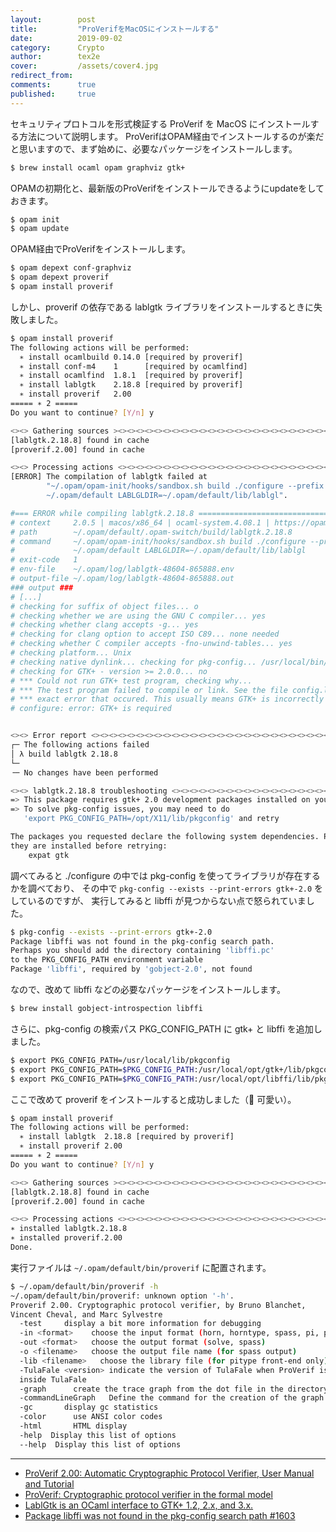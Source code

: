 ```yaml
---
layout:        post
title:         "ProVerifをMacOSにインストールする"
date:          2019-09-02
category:      Crypto
author:        tex2e
cover:         /assets/cover4.jpg
redirect_from:
comments:      true
published:     true
---
```


セキュリティプロトコルを形式検証する ProVerif を MacOS にインストールする方法について説明します。
ProVerifはOPAM経由でインストールするのが楽だと思いますので、まず始めに、必要なパッケージをインストールします。

```bash
$ brew install ocaml opam graphviz gtk+
```

OPAMの初期化と、最新版のProVerifをインストールできるようにupdateをしておきます。

```bash
$ opam init
$ opam update
```

OPAM経由でProVerifをインストールします。

```bash
$ opam depext conf-graphviz
$ opam depext proverif
$ opam install proverif
```

しかし、proverif の依存である lablgtk ライブラリをインストールするときに失敗しました。

```bash
$ opam install proverif
The following actions will be performed:
  ∗ install ocamlbuild 0.14.0 [required by proverif]
  ∗ install conf-m4    1      [required by ocamlfind]
  ∗ install ocamlfind  1.8.1  [required by proverif]
  ∗ install lablgtk    2.18.8 [required by proverif]
  ∗ install proverif   2.00
===== ∗ 2 =====
Do you want to continue? [Y/n] y

<><> Gathering sources ><><><><><><><><><><><><><><><><><><><><><><><><><><>  🐫
[lablgtk.2.18.8] found in cache
[proverif.2.00] found in cache

<><> Processing actions <><><><><><><><><><><><><><><><><><><><><><><><><><>  🐫
[ERROR] The compilation of lablgtk failed at
        "~/.opam/opam-init/hooks/sandbox.sh build ./configure --prefix
        ~/.opam/default LABLGLDIR=~/.opam/default/lib/lablgl".

#=== ERROR while compiling lablgtk.2.18.8 =====================================#
# context     2.0.5 | macos/x86_64 | ocaml-system.4.08.1 | https://opam.ocaml.org#e2c5fda1
# path        ~/.opam/default/.opam-switch/build/lablgtk.2.18.8
# command     ~/.opam/opam-init/hooks/sandbox.sh build ./configure --prefix
#             ~/.opam/default LABLGLDIR=~/.opam/default/lib/lablgl
# exit-code   1
# env-file    ~/.opam/log/lablgtk-48604-865888.env
# output-file ~/.opam/log/lablgtk-48604-865888.out
### output ###
# [...]
# checking for suffix of object files... o
# checking whether we are using the GNU C compiler... yes
# checking whether clang accepts -g... yes
# checking for clang option to accept ISO C89... none needed
# checking whether C compiler accepts -fno-unwind-tables... yes
# checking platform... Unix
# checking native dynlink... checking for pkg-config... /usr/local/bin/pkg-config
# checking for GTK+ - version >= 2.0.0... no
# *** Could not run GTK+ test program, checking why...
# *** The test program failed to compile or link. See the file config.log for the
# *** exact error that occured. This usually means GTK+ is incorrectly installed.
# configure: error: GTK+ is required


<><> Error report <><><><><><><><><><><><><><><><><><><><><><><><><><><><><>  🐫
┌─ The following actions failed
│ λ build lablgtk 2.18.8
└─
╶─ No changes have been performed

<><> lablgtk.2.18.8 troubleshooting <><><><><><><><><><><><><><><><><><><><>  🐫
=> This package requires gtk+ 2.0 development packages installed on your system
=> To solve pkg-config issues, you may need to do
   'export PKG_CONFIG_PATH=/opt/X11/lib/pkgconfig' and retry

The packages you requested declare the following system dependencies. Please make sure
they are installed before retrying:
    expat gtk
```

調べてみると ./configure の中では pkg-config を使ってライブラリが存在するかを調べており、
その中で `pkg-config --exists --print-errors gtk+-2.0` をしているのですが、
実行してみると libffi が見つからない点で怒られていました。

```bash
$ pkg-config --exists --print-errors gtk+-2.0
Package libffi was not found in the pkg-config search path.
Perhaps you should add the directory containing 'libffi.pc'
to the PKG_CONFIG_PATH environment variable
Package 'libffi', required by 'gobject-2.0', not found
```

なので、改めて libffi などの必要なパッケージをインストールします。

```bash
$ brew install gobject-introspection libffi
```

さらに、pkg-config の検索パス PKG_CONFIG_PATH に gtk+ と libffi を追加しました。

```bash
$ export PKG_CONFIG_PATH=/usr/local/lib/pkgconfig
$ export PKG_CONFIG_PATH=$PKG_CONFIG_PATH:/usr/local/opt/gtk+/lib/pkgconfig
$ export PKG_CONFIG_PATH=$PKG_CONFIG_PATH:/usr/local/opt/libffi/lib/pkgconfig
```

ここで改めて proverif をインストールすると成功しました（🐫 可愛い）。

```bash
$ opam install proverif
The following actions will be performed:
  ∗ install lablgtk  2.18.8 [required by proverif]
  ∗ install proverif 2.00
===== ∗ 2 =====
Do you want to continue? [Y/n] y

<><> Gathering sources ><><><><><><><><><><><><><><><><><><><><><><><><><><>  🐫
[lablgtk.2.18.8] found in cache
[proverif.2.00] found in cache

<><> Processing actions <><><><><><><><><><><><><><><><><><><><><><><><><><>  🐫
∗ installed lablgtk.2.18.8
∗ installed proverif.2.00
Done.
```

実行ファイルは `~/.opam/default/bin/proverif` に配置されます。

```bash
$ ~/.opam/default/bin/proverif -h
~/.opam/default/bin/proverif: unknown option '-h'.
Proverif 2.00. Cryptographic protocol verifier, by Bruno Blanchet,
Vincent Cheval, and Marc Sylvestre
  -test     display a bit more information for debugging
  -in <format>    choose the input format (horn, horntype, spass, pi, pitype)
  -out <format>   choose the output format (solve, spass)
  -o <filename>   choose the output file name (for spass output)
  -lib <filename>   choose the library file (for pitype front-end only)
  -TulaFale <version> indicate the version of TulaFale when ProVerif is used
  inside TulaFale
  -graph      create the trace graph from the dot file in the directory specified
  -commandLineGraph   Define the command for the creation of the graph trace from the dot file
  -gc       display gc statistics
  -color      use ANSI color codes
  -html       HTML display
  -help  Display this list of options
  --help  Display this list of options
```

----

- [ProVerif 2.00: Automatic Cryptographic Protocol Verifier, User Manual and Tutorial](https://prosecco.gforge.inria.fr/personal/bblanche/proverif/manual.pdf)
- [ProVerif: Cryptographic protocol verifier in the formal model](https://prosecco.gforge.inria.fr/personal/bblanche/proverif/)
- [LablGtk is an OCaml interface to GTK+ 1.2, 2.x, and 3.x.](http://lablgtk.forge.ocamlcore.org/)
- [Package libffi was not found in the pkg-config search path #1603](https://github.com/lovell/sharp/issues/1603)
